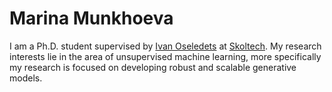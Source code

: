 # Marina Munkhoeva

I am a Ph.D. student supervised by [Ivan Oseledets](https://scholar.google.com/citations?user=5kMqBQEAAAAJ&hl=en) at [Skoltech](https:\\www.skoltech.ru). My research interests lie in the area of unsupervised machine learning, more specifically my research is focused on developing robust and scalable generative models.
